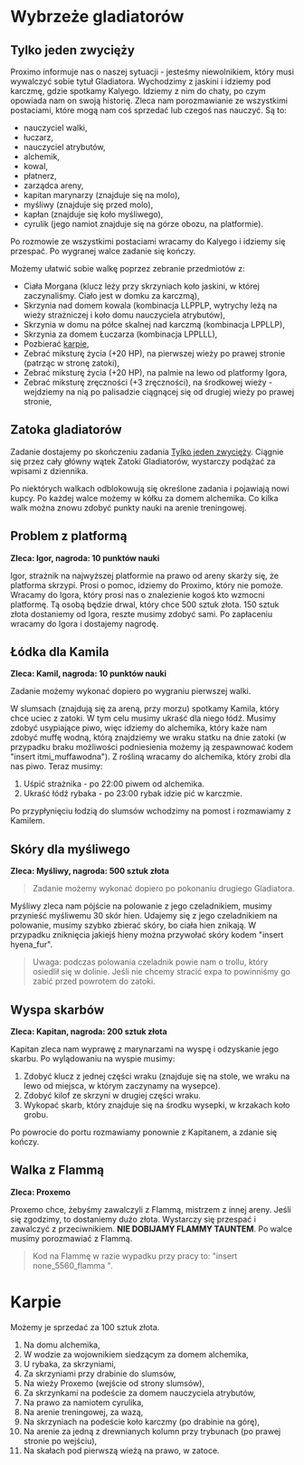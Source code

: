 # Wybrzeże gladiatorów

## Tylko jeden zwycięży

Proximo informuje nas o naszej sytuacji - jesteśmy niewolnikiem, który musi wywalczyć sobie tytuł Gladiatora. Wychodzimy z jaskini i idziemy pod karczmę, gdzie spotkamy Kalyego. Idziemy z nim do chaty, po czym opowiada nam on swoją historię. Zleca nam porozmawianie ze wszystkimi postaciami, które mogą nam coś sprzedać lub czegoś nas nauczyć. Są to:

- nauczyciel walki,
- łuczarz,
- nauczyciel atrybutów,
- alchemik,
- kowal,
- płatnerz,
- zarządca areny,
- kapitan marynarzy (znajduje się na molo),
- myśliwy (znajduje się przed molo),
- kapłan (znajduje się koło myśliwego),
- cyrulik (jego namiot znajduje się na górze obozu, na platformie).

Po rozmowie ze wszystkimi postaciami wracamy do Kalyego i idziemy się przespać. Po wygranej walce  zadanie się kończy.

Możemy ułatwić sobie walkę poprzez zebranie przedmiotów z:  
- Ciała Morgana (klucz leży przy skrzyniach koło jaskini, w której zaczynaliśmy. Ciało jest w domku za karczmą),
- Skrzynia nad domem kowala (kombinacja LLPPLP, wytrychy leżą na wieży strażniczej i koło domu nauczyciela atrybutów),
- Skrzynia w domu na półce skalnej nad karczmą (kombinacja LPPLLP),
- Skrzynia za domem Łuczarza (kombinacja LPPLLL),
- Pozbierać [karpie](#karpie),
- Zebrać miksturę życia (+20 HP), na pierwszej wieży po prawej stronie (patrząc w stronę zatoki),
- Zebrać miksturę życia (+20 HP), na palmie na lewo od platformy Igora,
- Zebrać miksturę zręczności (+3 zręczności), na środkowej wieży - wejdziemy na nią po palisadzie ciągnącej się od drugiej wieży po prawej stronie,

## Zatoka gladiatorów

Zadanie dostajemy po skończeniu zadania [Tylko jeden zwycięży](#tylko-jeden-zwycięży). Ciągnie się przez cały główny wątek Zatoki Gladiatorów, wystarczy podążać za wpisami z dziennika.

Po niektórych walkach odblokowują się określone zadania i pojawiają nowi kupcy. Po każdej walce możemy w kółku za domem alchemika. Co kilka walk można znowu zdobyć punkty nauki na arenie treningowej. 

## Problem z platformą

__Zleca: Igor, nagroda: 10 punktów nauki__ 

Igor, strażnik na najwyższej platformie na prawo od areny skarży się, że platforma skrzypi. Prosi o pomoc, idziemy do Proximo, który nie pomoże. Wracamy do Igora, który prosi nas o znalezienie kogoś kto wzmocni platformę. Tą osobą będzie drwal, który chce 500 sztuk złota. 150 sztuk złota dostaniemy od Igora, reszte musimy zdobyć sami. Po zapłaceniu wracamy do Igora i dostajemy nagrodę. 

## Łódka dla Kamila

__Zleca: Kamil, nagroda: 10 punktów nauki__ 

Zadanie możemy wykonać dopiero po wygraniu pierwszej walki.

W slumsach (znajdują się za areną, przy morzu) spotkamy Kamila, który chce uciec z zatoki. W tym celu musimy ukraść dla niego łódź. Musimy zdobyć usypiające piwo, więc idziemy do alchemika, który każe nam zdobyć muffę wodną, którą znajdziemy we wraku statku na dnie zatoki (w przypadku braku możliwości podniesienia możemy ją zespawnować kodem "insert itmi_muffawodna"). Z rośliną wracamy do alchemika, który zrobi dla nas piwo. Teraz musimy: 

1. Uśpić strażnika - po 22:00 piwem od alchemika.
2. Ukraść łódź rybaka - po 23:00 rybak idzie pić w karczmie.

Po przypłynięciu łodzią do slumsów wchodzimy na pomost i rozmawiamy z Kamilem.

## Skóry dla myśliwego

__Zleca: Myśliwy, nagroda: 500 sztuk złota__ 

> Zadanie możemy wykonać dopiero po pokonaniu drugiego Gladiatora. 

Myśliwy zleca nam pójście na polowanie z jego czeladnikiem, musimy przynieść myśliwemu 30 skór hien. Udajemy się z jego czeladnikiem na polowanie, musimy szybko zbierać skóry, bo ciała hien znikają. W przypadku zniknięcia jakiejś hieny można przywołać skóry kodem "insert hyena_fur".

> Uwaga: podczas polowania czeladnik powie nam o trollu, który osiedlił się w dolinie. Jeśli nie chcemy stracić expa to powinniśmy go zabić przed powrotem do zatoki. 

## Wyspa skarbów

__Zleca: Kapitan, nagroda: 200 sztuk złota__ 

Kapitan zleca nam wyprawę z marynarzami na wyspę i odzyskanie jego skarbu. Po wylądowaniu na wyspie musimy:

1. Zdobyć klucz z jednej części wraku (znajduje się na stole, we wraku na lewo od miejsca, w którym zaczynamy na wysepce).
2. Zdobyć kilof ze skrzyni w drugiej części wraku.
3. Wykopać skarb, który znajduje się na środku wysepki, w krzakach koło grobu.

Po powrocie do portu rozmawiamy ponownie z Kapitanem, a zdanie się kończy.

## Walka z Flammą

__Zleca: Proxemo__

Proxemo chce, żebyśmy zawalczyli z Flammą, mistrzem z innej areny. Jeśli się zgodzimy, to dostaniemy dużo złota. Wystarczy się przespać i zawalczyć z przeciwnikiem. __NIE DOBIJAMY FLAMMY TAUNTEM__. Po walce musimy porozmawiać z Flammą.

> Kod na Flammę w razie wypadku przy pracy to: "insert none_5560_flamma ".

# Karpie

Możemy je sprzedać za 100 sztuk złota.

1. Na domu alchemika,
2. W wodzie za wojownikiem siedzącym za domem alchemika,
3. U rybaka, za skrzyniami,
4. Za skrzyniami przy drabinie do slumsów,
5. Na wieży Proxemo (wejście od strony slumsów),
6. Za skrzynkami na podeście za domem nauczyciela atrybutów,
7. Na prawo za namiotem cyrulika,
8. Na arenie treningowej, za wazą,
9. Na skrzyniach na podeście koło karczmy (po drabinie na górę),
10. Na arenie za jedną z drewnianych kolumn przy trybunach (po prawej stronie po wejściu),
11. Na skałach pod pierwszą wieżą na prawo, w zatoce.
